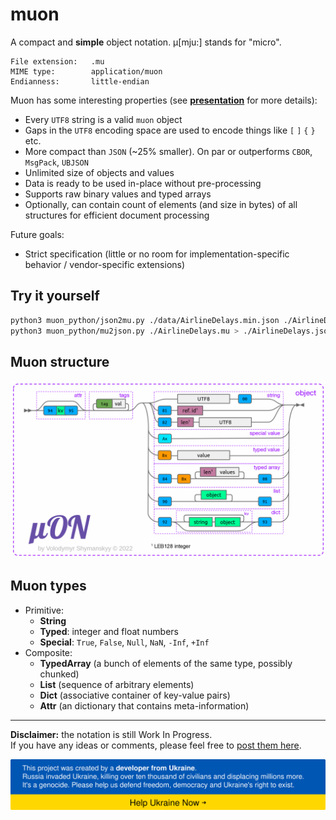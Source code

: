# muon
A compact and **simple** object notation. µ[mju:] stands for "micro".

```log
File extension:   .mu
MIME type:        application/muon
Endianness:       little-endian
```

Muon has some interesting  properties (see [**presentation**](https://bit.ly/muon-present) for more details):
- Every `UTF8` string is a valid `muon` object
- Gaps in the `UTF8` encoding space are used to encode things like `[` `]` `{` `}` etc.
- More compact than `JSON` (~25% smaller). On par or outperforms `CBOR`, `MsgPack`, `UBJSON`
- Unlimited size of objects and values
- Data is ready to be used in-place without pre-processing
- Supports raw binary values and typed arrays
- Optionally, can contain count of elements (and size in bytes) of all structures for efficient document processing

Future goals:
- Strict specification (little or no room for implementation-specific behavior / vendor-specific extensions)

## Try it yourself

```sh
python3 muon_python/json2mu.py ./data/AirlineDelays.min.json ./AirlineDelays.mu
python3 muon_python/mu2json.py ./AirlineDelays.mu > ./AirlineDelays.json
```

## Muon structure

[![alt tag](docs/muon.png?raw=true)](https://bit.ly/muon-present)

## Muon types

- Primitive:
  - **String**
  - **Typed**: integer and float numbers
  - **Special**: `True`, `False`, `Null`, `NaN`, `-Inf`, `+Inf`
- Composite:
  - **TypedArray** (a bunch of elements of the same type, possibly chunked)
  - **List** (sequence of arbitrary elements)
  - **Dict** (associative container of key-value pairs)
  - **Attr** (an dictionary that contains meta-information)

---

**Disclaimer:** the notation is still Work In Progress.  
If you have any ideas or comments, please feel free to [post them here](https://github.com/vshymanskyy/muon/issues).

[![Stand With Ukraine](https://raw.githubusercontent.com/vshymanskyy/StandWithUkraine/main/banner-direct-single.svg)](https://stand-with-ukraine.pp.ua)
